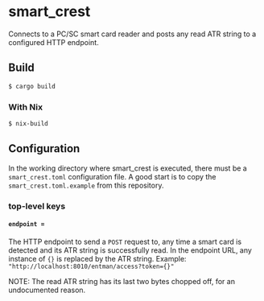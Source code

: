 # smart_crest

Connects to a PC/SC smart card reader and posts any read ATR string to a
configured HTTP endpoint.

## Build

```bash
$ cargo build
```

### With Nix

```bash
$ nix-build
```

## Configuration

In the working directory where smart_crest is executed, there must be a
`smart_crest.toml` configuration file.
A good start is to copy the `smart_crest.toml.example` from this repository.

### top-level keys

#### `endpoint =`

The HTTP endpoint to send a `POST` request to, any time a smart card is
detected and its ATR string is successfully read.
In the endpoint URL, any instance of `{}` is replaced by the ATR string.
Example: `"http://localhost:8010/entman/access?token={}"`

NOTE:
The read ATR string has its last two bytes chopped off, for an undocumented
reason.
